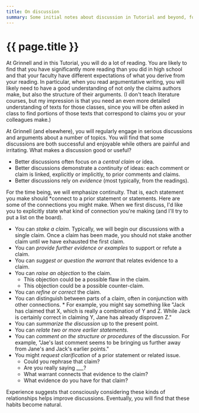```yaml
---
title: On discussion
summary: Some initial notes about discussion in Tutorial and beyond, focusing on how we make connections during discussions.
---
```

# {{ page.title }}

At Grinnell and in this Tutorial, you will do a lot of reading. You are likely to find that you have significantly more reading than you did in high school and that your faculty have different expectations of what you derive from your reading. In particular, when you read argumentative writing, you will likely need to have a good understanding of not only the claims authors make, but also the structure of their arguments. (I don't teach literature courses, but my impression is that you need an even more detailed understanding of texts for those classes, since you will be often asked in class to find portions of those texts that correspond to claims you or your colleagues make.)

At Grinnell (and elsewhere), you will regularly engage in serious discussions and arguments about a number of topics. You will find that some discussions are both successful and enjoyable while others are painful and irritating. What makes a discussion good or useful?

* Better discussions often focus on a _central claim_ or idea.
* Better discussions demonstrate a _continuity_ of ideas: each comment or claim is linked, explicitly or implicitly, to prior comments and claims.
* Better discussions rely on _evidence_ (most typically, from the readings).

For the time being, we will emphasize continuity. That is, each statement you make should *connect to a prior statement or statements. Here are some of the connections you might make. When we first discuss, I'd like you to explicitly state what kind of connection you're making (and I'll try to put a list on the board).

* You can *stake a claim*. Typically, we will begin our discussions with a single claim. Once a claim has been made, you should not stake another claim until we have exhausted the first claim.
* You can *provide further evidence or examples* to support or refute a claim.
* You can *suggest or question the warrant* that relates evidence to a claim.
* You can *raise an objection* to the claim.
    * This objection could be a possible flaw in the claim.
    * This objection could be a possible counter-claim.
* You can *refine or correct* the claim.
* You can distinguish between parts of a claim, often in conjunction with other connections.  * For example, you might say something like "Jack has claimed that X, which is really a combination of Y and Z. While Jack is certainly correct in claiming Y, Jane has already disproven Z."
* You can *summarize the discussion* up to the present point.
* You can *relate two or more earlier statements*.
* You can *comment on the structure or procedures* of the discussion. For example, "Jae's last comment seems to be bringing us further away from Jane's and Jack's earlier points."
* You might *request clarification* of a prior statement or related issue.
    * Could you rephrase that claim?
    * Are you really saying ___?
    * What warrant connects that evidence to the claim?
    * What evidence do you have for that claim?
 
Experience suggests that consciously considering these kinds of relationships
helps improve discussions.  Eventually, you will find that these habits
become natural.

